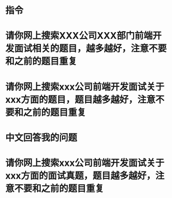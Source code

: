 # 指令
# 请你网上搜索XXX公司XXX部门前端开发面试相关的题目，越多越好，注意不要和之前的题目重复
# 请你网上搜索xxx公司前端开发面试关于xxx方面的题目，题目越多越好，注意不要和之前的题目重复
# 中文回答我的问题
# 请你网上搜索xxx公司前端开发面试关于xxx方面的面试真题，题目越多越好，注意不要和之前的题目重复
